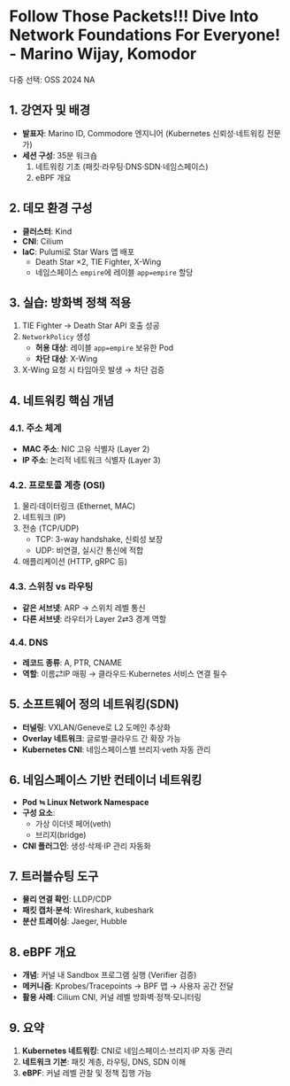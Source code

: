 # Follow Those Packets!!! Dive Into Network Foundations For Everyone! - Marino Wijay, Komodor

다중 선택: OSS 2024 NA

## 1. 강연자 및 배경

- **발표자**: Marino ID, Commodore 엔지니어 (Kubernetes 신뢰성·네트워킹 전문가)
- **세션 구성**: 35분 워크숍
    1. 네트워킹 기초 (패킷·라우팅·DNS·SDN·네임스페이스)
    2. eBPF 개요

## 2. 데모 환경 구성

- **클러스터**: Kind
- **CNI**: Cilium
- **IaC**: Pulumi로 Star Wars 앱 배포
    - Death Star ×2, TIE Fighter, X-Wing
    - 네임스페이스 `empire`에 레이블 `app=empire` 할당

## 3. 실습: 방화벽 정책 적용

1. TIE Fighter → Death Star API 호출 성공
2. `NetworkPolicy` 생성
    - **허용 대상**: 레이블 `app=empire` 보유한 Pod
    - **차단 대상**: X-Wing
3. X-Wing 요청 시 타임아웃 발생 → 차단 검증

## 4. 네트워킹 핵심 개념

### 4.1. 주소 체계

- **MAC 주소**: NIC 고유 식별자 (Layer 2)
- **IP 주소**: 논리적 네트워크 식별자 (Layer 3)

### 4.2. 프로토콜 계층 (OSI)

1. 물리·데이터링크 (Ethernet, MAC)
2. 네트워크 (IP)
3. 전송 (TCP/UDP)
    - TCP: 3-way handshake, 신뢰성 보장
    - UDP: 비연결, 실시간 통신에 적합
4. 애플리케이션 (HTTP, gRPC 등)

### 4.3. 스위칭 vs 라우팅

- **같은 서브넷**: ARP → 스위치 레벨 통신
- **다른 서브넷**: 라우터가 Layer 2⇄3 경계 역할

### 4.4. DNS

- **레코드 종류**: A, PTR, CNAME
- **역할**: 이름⇄IP 매핑 → 클라우드·Kubernetes 서비스 연결 필수

## 5. 소프트웨어 정의 네트워킹(SDN)

- **터널링**: VXLAN/Geneve로 L2 도메인 추상화
- **Overlay 네트워크**: 글로벌·클라우드 간 확장 가능
- **Kubernetes CNI**: 네임스페이스별 브리지·veth 자동 관리

## 6. 네임스페이스 기반 컨테이너 네트워킹

- **Pod ≒ Linux Network Namespace**
- **구성 요소**:
    - 가상 이더넷 페어(veth)
    - 브리지(bridge)
- **CNI 플러그인**: 생성·삭제·IP 관리 자동화

## 7. 트러블슈팅 도구

- **물리 연결 확인**: LLDP/CDP
- **패킷 캡처·분석**: Wireshark, kubeshark
- **분산 트레이싱**: Jaeger, Hubble

## 8. eBPF 개요

- **개념**: 커널 내 Sandbox 프로그램 실행 (Verifier 검증)
- **메커니즘**: Kprobes/Tracepoints → BPF 맵 → 사용자 공간 전달
- **활용 사례**: Cilium CNI, 커널 레벨 방화벽·정책·모니터링

## 9. 요약

1. **Kubernetes 네트워킹**: CNI로 네임스페이스·브리지·IP 자동 관리
2. **네트워크 기본**: 패킷 계층, 라우팅, DNS, SDN 이해
3. **eBPF**: 커널 레벨 관찰 및 정책 집행 가능